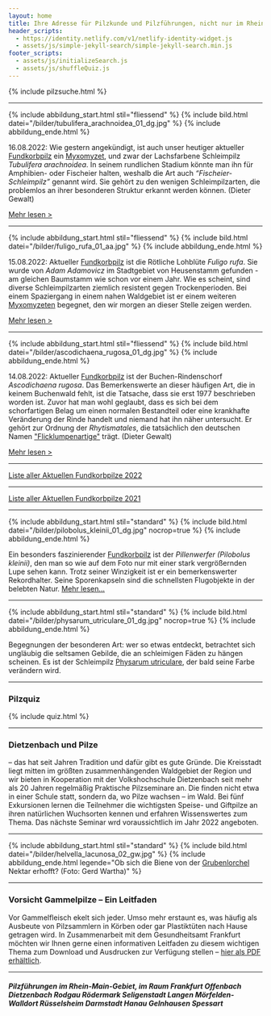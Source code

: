 ```yaml
---
layout: home
title: Ihre Adresse für Pilzkunde und Pilzführungen, nicht nur im Rhein-Main-Gebiet
header_scripts:
  - https://identity.netlify.com/v1/netlify-identity-widget.js
  - assets/js/simple-jekyll-search/simple-jekyll-search.min.js
footer_scripts:
  - assets/js/initializeSearch.js
  - assets/js/shuffleQuiz.js
---
```

{% include pilzsuche.html %}

- - -

{% include abbildung_start.html stil="fliessend" %}
{% include bild.html datei="/bilder/tubulifera_arachnoidea_01_dg.jpg" %}
{% include abbildung_ende.html %}

16.08.2022: Wie gestern angekündigt, ist auch unser heutiger aktueller [Fundkorbpilz](AA "Glossar-") ein [Myxomyzet](/verwandt/schleimpilze-myxomyzeten), und zwar der Lachsfarbene Schleimpilz *Tubulifera arachnoidea*. In seinem rundlichen Stadium könnte man ihn für Amphibien- oder Fischeier halten, weshalb die Art auch *“Fischeier-Schleimpilz”* genannt wird. Sie gehört zu den wenigen Schleimpilzarten, die problemlos an ihrer besonderen Struktur erkannt werden können. (Dieter Gewalt)

[Mehr lesen >](/pilze/tubulifera-arachnoidea-lachsfarbener-schleimpilz)

<div style="clear:  both"></div>

- - -

{% include abbildung_start.html stil="fliessend" %}
{% include bild.html datei="/bilder/fuligo_rufa_01_aa.jpg" %}
{% include abbildung_ende.html %}

15.08.2022: Aktueller [Fundkorbpilz](AA "Glossar-") ist die Rötliche Lohblüte *Fuligo rufa*. Sie wurde von *Adam Adamovicz* im Stadtgebiet von Heusenstamm gefunden - am gleichen Baumstamm wie schon vor einem Jahr. Wie es scheint, sind diverse Schleimpilzarten ziemlich resistent gegen Trockenperioden. Bei einem Spaziergang in einem nahen Waldgebiet ist er einem weiteren [Myxomyzeten](Myxomyzeten "Glossar") begegnet, den wir morgen an dieser Stelle zeigen werden.

[Mehr lesen >](/pilze/fuligo-rufa-rötliche-lohblüte)

<div style="clear:  both"></div>

- - -

{% include abbildung_start.html stil="fliessend" %}
{% include bild.html datei="/bilder/ascodichaena_rugosa_01_dg.jpg" %}
{% include abbildung_ende.html %}

14.08.2022: Aktueller [Fundkorbpilz](AA "Glossar-") ist der Buchen-Rindenschorf *Ascodichaena rugosa*. Das Bemerkenswerte an dieser häufigen Art, die in keinem Buchenwald fehlt, ist die Tatsache, dass sie erst 1977 beschrieben worden ist. Zuvor hat man wohl geglaubt, dass es sich bei dem schorfartigen Belag um einen normalen Bestandteil oder eine krankhafte Veränderung der Rinde handelt und niemand hat ihn näher untersucht. Er gehört zur Ordnung der *Rhytismatales*, die tatsächlich den deutschen Namen ["Flicklumpenartige"](/verwandt/flicklumpenartige-rhytismatales) trägt. (Dieter Gewalt)

[Mehr lesen >](/pilze/ascodichaena-rugosa-buchen-rindenschorf)

<div style clear:  both"></div>

- - -

[Liste aller Aktuellen Fundkorbpilze 2022](/artikel/liste-aller-aktuellen-fundkorbpilze-2022.html)

- - -

[Liste aller Aktuellen Fundkorbpilze 2021](/artikel/liste-aller-aktuellen-fundkorbpilze-2021.html)

- - -

{% include abbildung_start.html stil="standard" %}
{% include bild.html datei="/bilder/pilobolus_kleinii_01_dg.jpg" nocrop=true %}
{% include abbildung_ende.html %}

Ein besonders faszinierender [Fundkorbpilz](AA "Glossar-") ist der *Pillenwerfer (Pilobolus kleinii)*, den man so wie auf dem Foto nur mit einer stark vergrößernden Lupe sehen kann. Trotz seiner Winzigkeit ist er ein bemerkenswerter Rekordhalter. Seine Sporenkapseln sind die schnellsten Flugobjekte in der belebten Natur. [Mehr lesen...](/pilze/pilobolus-kleinii-pillenwerfer)

- - -

{% include abbildung_start.html stil="standard" %}
{% include bild.html datei="/bilder/physarum_utriculare_01_dg.jpg" nocrop=true %}
{% include abbildung_ende.html %}

Begegnungen der besonderen Art: wer so etwas entdeckt, betrachtet sich ungläubig die seltsamen Gebilde, die an schleimigen Fäden zu hängen scheinen. Es ist der Schleimpilz [Physarum utriculare](/pilze/physarum-utriculare-fadenfruchtschleimpilz), der bald seine Farbe verändern wird.

- - -

### Pilzquiz

{% include quiz.html %}

- - -

### Dietzenbach und Pilze

– das hat seit Jahren Tradition und dafür gibt es gute Gründe. Die Kreisstadt liegt mitten im größten zusammenhängenden Waldgebiet der Region und wir bieten in Kooperation mit der Volkshochschule Dietzenbach seit mehr als 20 Jahren regelmäßig Praktische Pilzseminare an. Die finden nicht etwa in einer Schule statt, sondern da, wo Pilze wachsen – im Wald. Bei fünf Exkursionen lernen die Teilnehmer die wichtigsten Speise- und Giftpilze an ihren natürlichen Wuchsorten kennen und erfahren Wissenswertes zum Thema. Das nächste Seminar wrd voraussichtlich im Jahr 2022 angeboten.  

- - -

{% include abbildung_start.html stil="standard" %}
{% include bild.html datei="/bilder/helvella_lacunosa_02_gw.jpg" %}
{% include abbildung_ende.html legende="Ob sich die Biene von der <a href='/pilze/helvella-lacunosa-grubenlorchel'>Grubenlorchel</a> Nektar erhofft?  (Foto: Gerd Wartha)" %}

- - -

### Vorsicht Gammelpilze – Ein Leitfaden

Vor Gammelfleisch ekelt sich jeder. Umso mehr erstaunt es, was häufig als Ausbeute von Pilzsammlern in Körben oder gar Plastiktüten nach Hause getragen wird. In Zusammenarbeit mit dem Gesundheitsamt Frankfurt möchten wir Ihnen gerne einen informativen Leitfaden zu diesem wichtigen Thema zum Download und Ausdrucken zur Verfügung stellen – [hier als PDF erhältlich](/assets/docs/Fundkorb.de-Gammelpilze.pdf).

- - -

##### Pilzführungen im Rhein-Main-Gebiet, im Raum Frankfurt Offenbach Dietzenbach Rodgau Rödermark Seligenstadt Langen Mörfelden-Walldort Rüsselsheim Darmstadt Hanau Gelnhausen Spessart